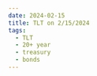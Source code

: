 ```yaml
---
date: 2024-02-15
title: TLT on 2/15/2024
tags: 
  - TLT
  - 20+ year
  - treasury
  - bonds
---
```

<div class="post">
<snapshot-grid 
    :reports="['2024/02/14/CTA/TLT', '2024/02/15/CTA/TLT', '2024/02/15/MTP/TLT']"
    chart="2024/02/15/Chart/TLT"
/>
<p>

</p>
<p>

</p>
</div>